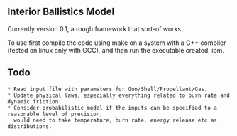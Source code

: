 ## Interior Ballistics Model

Currently version 0.1, a rough framework that sort-of works.

To use first compile the code using make on a system with a C++ compiler (tested on linux only with GCC), and then run the executable created, ibm.

## Todo 

    * Read input file with parameters for Gun/Shell/Propellant/Gas.
    * Update physical laws, especially everything related to burn rate and dynamic friction.
    * Consider probabilistic model if the inputs can be specified to a reasonable level of precision,
      would need to take temperature, burn rate, energy release etc as distributions.

